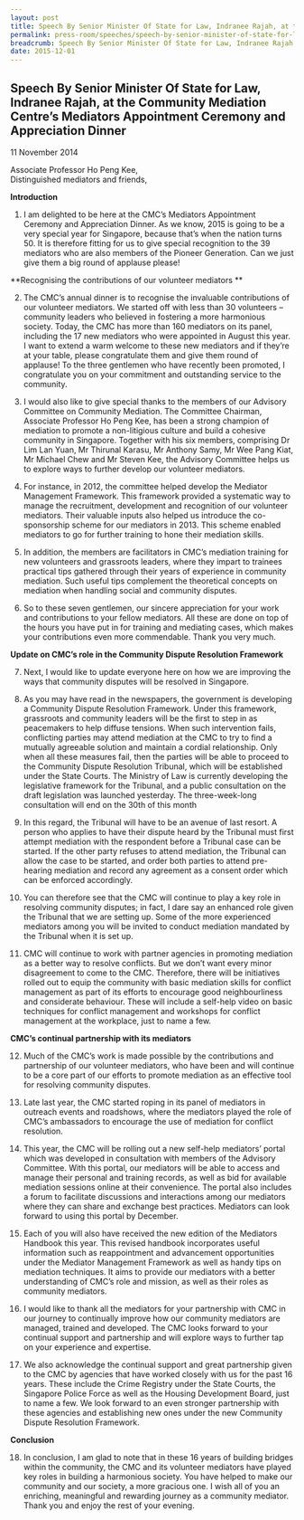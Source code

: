 ```yaml
---
layout: post
title: Speech By Senior Minister Of State for Law, Indranee Rajah, at the Community Mediation Centre’s Mediators Appointment Ceremony and Appreciation Dinner
permalink: press-room/speeches/speech-by-senior-minister-of-state-for-law--indranee-rajah--at-t/
breadcrumb: Speech By Senior Minister Of State for Law, Indranee Rajah, at the Community Mediation Centre’s Mediators Appointment Ceremony and Appreciation Dinner
date: 2015-12-01
---
```


Speech By Senior Minister Of State for Law, Indranee Rajah, at the Community Mediation Centre’s Mediators Appointment Ceremony and Appreciation Dinner
---

11 November 2014

Associate Professor Ho Peng Kee,<br>
Distinguished mediators and friends, 

**Introduction**

1. I am delighted to be here at the CMC’s Mediators Appointment Ceremony and Appreciation Dinner. As we know, 2015 is going to be a very special year for Singapore, because that’s when the nation turns 50. It is therefore fitting for us to give special recognition to the 39 mediators who are also members of the Pioneer Generation. Can we just give them a big round of applause please! 

**Recognising the contributions of our volunteer mediators **

2. The CMC’s annual dinner is to recognise the invaluable contributions of our volunteer mediators. We started off with less than 30 volunteers – community leaders who believed in fostering a more harmonious society. Today, the CMC has more than 160 mediators on its panel, including the 17 new mediators who were appointed in August this year. I want to extend a warm welcome to these new mediators and if they’re at your table, please congratulate them and give them round of applause! To the three gentlemen who have recently been promoted, I congratulate you on your commitment and outstanding service to the community.

3. I would also like to give special thanks to the members of our Advisory Committee on Community Mediation. The Committee Chairman, Associate Professor Ho Peng Kee, has been a strong champion of mediation to promote a non-litigious culture and build a cohesive community in Singapore. Together with his six members, comprising Dr Lim Lan Yuan, Mr Thirunal Karasu, Mr Anthony Samy, Mr Wee Pang Kiat, Mr Michael Chew and Mr Steven Kee, the Advisory Committee helps us to explore ways to further develop our volunteer mediators.

4. For instance, in 2012, the committee helped develop the Mediator Management Framework. This framework provided a systematic way to manage the recruitment, development and recognition of our volunteer mediators. Their valuable inputs also helped us introduce the co-sponsorship scheme for our mediators in 2013. This scheme enabled mediators to go for further training to hone their mediation skills.

5. In addition, the members are facilitators in CMC’s mediation training for new volunteers and grassroots leaders, where they impart to trainees practical tips gathered through their years of experience in community mediation. Such useful tips complement the theoretical concepts on mediation when handling social and community disputes. 

6. So to these seven gentlemen, our sincere appreciation for your work and contributions to your fellow mediators. All these are done on top of the hours you have put in for training and mediating cases, which makes your contributions even more commendable. Thank you very much.

**Update on CMC’s role in the Community Dispute Resolution Framework**

7. Next, I would like to update everyone here on how we are improving the ways that community disputes will be resolved in Singapore.

8. As you may have read in the newspapers, the government is developing a Community Dispute Resolution Framework. Under this framework, grassroots and community leaders will be the first to step in as peacemakers to help diffuse tensions. When such intervention fails, conflicting parties may attend mediation at the CMC to try to find a mutually agreeable solution and maintain a cordial relationship. Only when all these measures fail, then the parties will be able to proceed to the Community Dispute Resolution Tribunal, which will be established under the State Courts. The Ministry of Law is currently developing the legislative framework for the Tribunal, and a public consultation on the draft legislation was launched yesterday. The three-week-long consultation will end on the 30th of this month

9. In this regard, the Tribunal will have to be an avenue of last resort. A person who applies to have their dispute heard by the Tribunal must first attempt mediation with the respondent before a Tribunal case can be started. If the other party refuses to attend mediation, the Tribunal can allow the case to be started, and order both parties to attend pre-hearing mediation and record any agreement as a consent order which can be enforced accordingly. 

10. You can therefore see that the CMC will continue to play a key role in resolving community disputes; in fact, I dare say an enhanced role given the Tribunal that we are setting up. Some of the more experienced mediators among you will be invited to conduct mediation mandated by the Tribunal when it is set up.

11. CMC will continue to work with partner agencies in promoting mediation as a better way to resolve conflicts. But we don’t want every minor disagreement to come to the CMC. Therefore, there will be initiatives rolled out to equip the community with basic mediation skills for conflict management as part of its efforts to encourage good neighbourliness and considerate behaviour. These will include a self-help video on basic techniques for conflict management and workshops for conflict management at the workplace, just to name a few.

**CMC’s continual partnership with its mediators**

12. Much of the CMC’s work is made possible by the contributions and partnership of our volunteer mediators, who have been and will continue to be a core part of our efforts to promote mediation as an effective tool for resolving community disputes.  

13. Late last year, the CMC started roping in its panel of mediators in outreach events and roadshows, where the mediators played the role of CMC’s ambassadors to encourage the use of mediation for conflict resolution. 

14. This year, the CMC will be rolling out a new self-help mediators’ portal which was developed in consultation with members of the Advisory Committee. With this portal, our mediators will be able to access and manage their personal and training records, as well as bid for available mediation sessions online at their convenience. The portal also includes a forum to facilitate discussions and interactions among our mediators where they can share and exchange best practices. Mediators can look forward to using this portal by December. 

15. Each of you will also have received the new edition of the Mediators Handbook this year. This revised handbook incorporates useful information such as reappointment and advancement opportunities under the Mediator Management Framework as well as handy tips on mediation techniques. It aims to provide our mediators with a better understanding of CMC’s role and mission, as well as their roles as community mediators. 

16. I would like to thank all the mediators for your partnership with CMC in our journey to continually improve how our community mediators are managed, trained and developed. The CMC looks forward to your continual support and partnership and will explore ways to further tap on your experience and expertise.

17. We also acknowledge the continual support and great partnership given to the CMC by agencies that have worked closely with us for the past 16 years. These include the Crime Registry under the State Courts, the Singapore Police Force as well as the Housing Development Board, just to name a few. We look forward to an even stronger partnership with these agencies and establishing new ones under the new Community Dispute Resolution Framework.

**Conclusion**

18. In conclusion, I am glad to note that in these 16 years of building bridges within the community, the CMC and its volunteer mediators have played key roles in building a harmonious society. You have helped to make our community and our society, a more gracious one. I wish all of you an enriching, meaningful and rewarding journey as a community mediator. Thank you and enjoy the rest of your evening.
